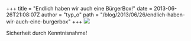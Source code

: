 +++
title = "Endlich haben wir auch eine BürgerBox!"
date = 2013-06-26T21:08:07Z
author = "typ_o"
path = "/blog/2013/06/26/endlich-haben-wir-auch-eine-burgerbox"
+++
[![](https://flipdot.org/blog/uploads/bndkl.jpg)](https://flipdot.org/blog/uploads/bndgr.jpg)  
  
Sicherheit durch Kenntnisnahme\!
